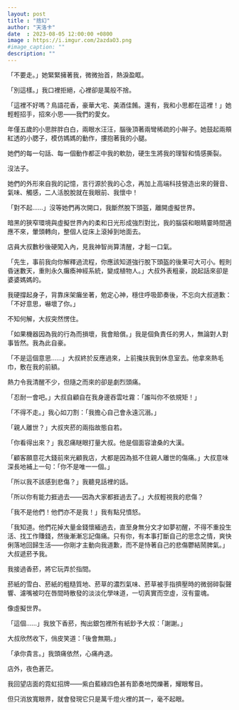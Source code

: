 ```yaml
---
layout: post
title : "捨幻"
author: "天洛卡"
date  : 2023-08-05 12:00:00 +0800
image : https://i.imgur.com/2azdaO3.png
#image_caption: ""
description: ""
---
```


「不要走。」她緊緊擁著我，微微抬首，熱淚盈眶。

「別這樣。」我口裡拒絕，心裡卻是萬般不捨。

<!--more-->

「這裡不好嗎？鳥語花香，豪華大宅、美酒佳餚。還有，我和小思都在這裡！」她輕輕招手，招來小思——我們的愛女。

年僅五歲的小思胖胖白白，兩眼水汪汪，腦後頂著兩彎稀疏的小辮子。她鼓起兩頰紅透的小腮子，模仿媽媽的動作，摟抱著我的小腿。

她們的每一句話、每一個動作都正中我的軟肋，硬生生將我的理智和情感撕裂。

沒法子。

她們的外形來自我的記憶，言行源於我的心念，再加上高端科技營造出來的聲音、氣味、觸感，二人活脫脫就在我眼前、我懷中！

「對不起……」沒等她們再次開口，我斷然脫下頭盔，離開虛擬世界。

暗黑的狹窄環境與虛擬世界內的柔和日光形成強烈對比，我的腦袋和眼睛霎時間適應不來，暈頭轉向，整個人從床上滾掉到地面去。

店員大叔數秒後硬闖入內，見我神智尚算清醒，才鬆一口氣。

「先生，事前我向你解釋過流程，你應該知道強行脫下頭盔的後果可大可小。輕則昏迷數天，重則永久癱瘓神經系統，變成植物人。」大叔外表粗豪，說起話來卻是婆婆媽媽的。

我硬撐起身子，背靠床架癱坐著，勉定心神，穩住呼吸節奏後，不忘向大叔道歉：「不好意思，嚇壞了你。」

不知何解，大叔突然愣住。

「如果機器因為我的行為而損壞，我會賠償。」我是個負責任的男人，無論對人對事皆然。我為此自豪。

「不是這個意思……」大叔終於反應過來，上前攙扶我到休息室去。他拿來熱毛巾，敷在我的前額。

熱力令我清醒不少，但隨之而來的卻是劇烈頭痛。

「忍耐一會吧。」大叔自顧自在我身邊吞雲吐霧：「誰叫你不依規矩！」

「不得不走。」我心如刀割：「我擔心自己會永遠沉溺。」

「親人離世？」大叔夾菸的兩指故態自若。

「你看得出來？」我忍痛瞇眼打量大叔。他是個面容滄桑的大漢。

「顧客願意花大錢前來光顧我店，大都是因為抵不住親人離世的傷痛。」大叔意味深長地補上一句：「你不是唯一一個。」

「所以我不該感到悲傷？」我聽見話裡的話。

「所以你有能力捱過去——因為大家都捱過去了。」大叔輕視我的悲傷？

「我不是他們！他們亦不是我！」我有點兒憤怒。

「我知道。他們花掉大量金錢懷緬過去，直至身無分文才如夢初醒，不得不重投生活、找工作賺錢，然後漸漸忘記傷痛。只有你，有本事打斷自己的思念之情，爽快俐落地回歸生活——你剛才主動向我道歉，而不是恃著自己的悲傷鬱結鬧脾氣。」大叔遞菸予我。

我接過香菸，將它玩弄於指間。

菸紙的雪白、菸紙的粗糙質地、菸草的濃烈氣味、菸草被手指擠壓時的微弱碎裂聲響、濾嘴被叼在唇間時散發的淡淡化學味道，一切真實而空虛，沒有靈魂。

像虛擬世界。

「這個……」我放下香菸，掏出銀包裡所有紙鈔予大叔：「謝謝。」

大叔欣然收下，俏皮笑道：「後會無期。」

「承你貴言。」我頭痛依然，心痛冉退。

店外，夜色蒼茫。

我回望店面的霓虹招牌——紫白藍綠四色甚有節奏地閃爍著，耀眼奪目。

但只消放寬眼界，就會發現它只是萬千燈火裡的其一，毫不起眼。

<!--END-->